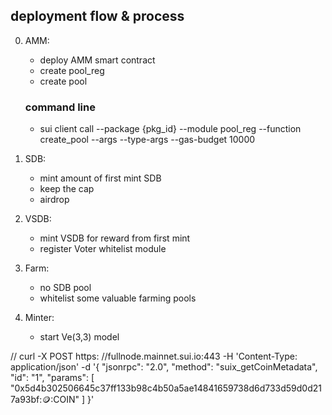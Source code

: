 ## deployment flow & process

0. AMM:

   - deploy AMM smart contract
   - create pool_reg
   - create pool

   ### command line

   - sui client call
     --package {pkg_id}
     --module pool_reg
     --function create_pool
     --args
     --type-args
     --gas-budget 10000

1. SDB:

   - mint amount of first mint SDB
   - keep the cap
   - airdrop

2. VSDB:

   - mint VSDB for reward from first mint
   - register Voter whitelist module

3. Farm:

   - no SDB pool
   - whitelist some valuable farming pools

4. Minter:

   - start Ve(3,3) model

// curl -X POST https: //fullnode.mainnet.sui.io:443
-H 'Content-Type: application/json'
-d '{
"jsonrpc": "2.0",
"method": "suix_getCoinMetadata",
"id": "1",
"params": [
"0x5d4b302506645c37ff133b98c4b50a5ae14841659738d6d733d59d0d217a93bf::coin::COIN"
]
}'
